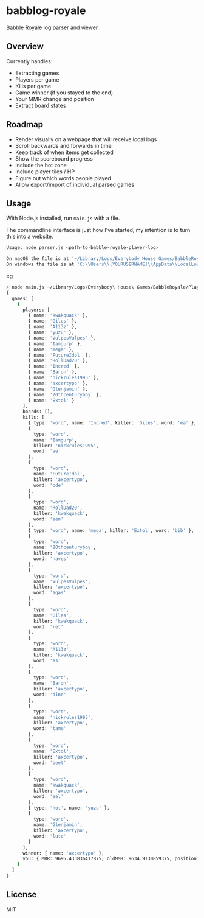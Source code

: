 # babblog-royale

Babble Royale log parser and viewer

## Overview

Currently handles:

- Extracting games
- Players per game
- Kills per game
- Game winner (if you stayed to the end)
- Your MMR change and position
- Extract board states

## Roadmap

- Render visually on a webpage that will receive local logs
- Scroll backwards and forwards in time
- Keep track of when items get collected
- Show the scoreboard progress
- Include the hot zone
- Include player tiles / HP
- Figure out which words people played
- Allow export/import of individual parsed games

## Usage

With Node.js installed, run `main.js` with a file.

The commandline interface is just how I've started, my intention is to turn this into a website.

```sh
Usage: node parser.js <path-to-babble-royale-player-log>

On macOS the file is at '~/Library/Logs/Everybody House Games/BabbleRoyale/Player.log'
On windows the file is at 'C:\\Users\\[YOURUSERNAME]\\AppData\\LocalLow\\Everybody House Games\\BabbleRoyale\\Player.log'
```

eg

```sh
> node main.js ~/Library/Logs/Everybody\ House\ Games/BabbleRoyale/Player.log
{
  games: [
    {
      players: [
        { name: 'kwakquack' },
        { name: 'Giles' },
        { name: 'A113z' },
        { name: 'yuzu' },
        { name: 'VulpesVulpes' },
        { name: 'Iamgurp' },
        { name: 'mega' },
        { name: 'FutureIdol' },
        { name: 'RollDad20' },
        { name: 'Incred' },
        { name: 'Baron' },
        { name: 'nickrules1995' },
        { name: 'axcertypo' },
        { name: 'Glenjamin' },
        { name: '20thcenturyboy' },
        { name: 'Extol' }
      ],
      boards: [],
      kills: [
        { type: 'word', name: 'Incred', killer: 'Giles', word: 'ea' },
        {
          type: 'word',
          name: 'Iamgurp',
          killer: 'nickrules1995',
          word: 'ae'
        },
        {
          type: 'word',
          name: 'FutureIdol',
          killer: 'axcertypo',
          word: 'ode'
        },
        {
          type: 'word',
          name: 'RollDad20',
          killer: 'kwakquack',
          word: 'een'
        },
        { type: 'word', name: 'mega', killer: 'Extol', word: 'bib' },
        {
          type: 'word',
          name: '20thcenturyboy',
          killer: 'axcertypo',
          word: 'naves'
        },
        {
          type: 'word',
          name: 'VulpesVulpes',
          killer: 'axcertypo',
          word: 'agas'
        },
        {
          type: 'word',
          name: 'Giles',
          killer: 'kwakquack',
          word: 'ret'
        },
        {
          type: 'word',
          name: 'A113z',
          killer: 'kwakquack',
          word: 'as'
        },
        {
          type: 'word',
          name: 'Baron',
          killer: 'axcertypo',
          word: 'dine'
        },
        {
          type: 'word',
          name: 'nickrules1995',
          killer: 'axcertypo',
          word: 'tame'
        },
        {
          type: 'word',
          name: 'Extol',
          killer: 'axcertypo',
          word: 'beet'
        },
        {
          type: 'word',
          name: 'kwakquack',
          killer: 'axcertypo',
          word: 'eel'
        },
        { type: 'hot', name: 'yuzu' },
        {
          type: 'word',
          name: 'Glenjamin',
          killer: 'axcertypo',
          word: 'lute'
        }
      ],
      winner: { name: 'axcertypo' },
      you: { MRR: 9695.433836417875, oldMMR: 9634.9130859375, position: 2 }
    }
  ]
}
```

## License

MIT
